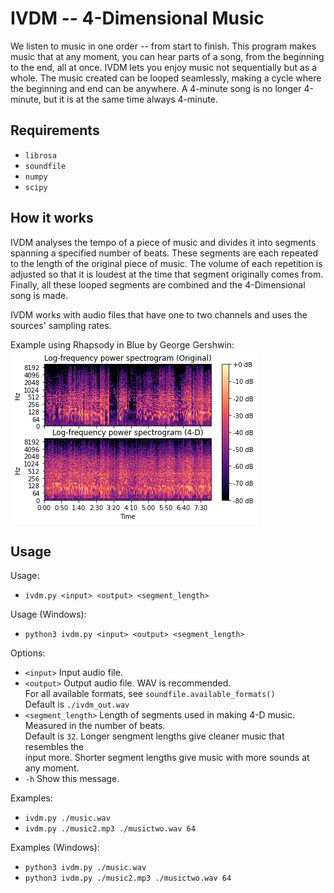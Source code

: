 # IVDM -- 4-Dimensional Music

We listen to music in one order -- from start to finish. This program makes music that at any moment, you can hear parts of a song, from the beginning to the end, all at once. IVDM lets you enjoy music not sequentially but as a whole. The music created can be looped seamlessly, making a cycle where the beginning and end can be anywhere. A 4-minute song is no longer 4-minute, but it is at the same time always 4-minute.

## Requirements
- `librosa`
- `soundfile`
- `numpy`
- `scipy`


## How it works

IVDM analyses the tempo of a piece of music and divides it into segments spanning a specified number of beats. These segments are each repeated to the length of the original piece of music. The volume of each repetition is adjusted so that it is loudest at the time that segment originally comes from. Finally, all these looped segments are combined and the 4-Dimensional song is made.

IVDM works with audio files that have one to two channels and uses the sources' sampling rates.

Example using Rhapsody in Blue by George Gershwin:  
![Spectrogram example](./examples/rhapsody_in_blue_spectrogram.png)

## Usage

Usage:  
   -  `ivdm.py <input> <output> <segment_length>`
    
Usage (Windows):  
   -  `python3 ivdm.py <input> <output> <segment_length>`
    
Options:  
   -  `<input>`             Input audio file.  
   -  `<output>`            Output audio file. WAV is recommended.  
                          For all available formats, see `soundfile.available_formats()`  
                          Default is `./ivdm_out.wav`  
   -  `<segment_length>`    Length of segments used in making 4-D music. Measured in the number of beats.  
                        Default is `32`. Longer sengment lengths give cleaner music that resembles the  
                        input more. Shorter segment lengths give music with more sounds at any moment.  
   -  `-h`                  Show this message.  
    
Examples:  
   -  `ivdm.py ./music.wav`  
   -  `ivdm.py ./music2.mp3 ./musictwo.wav 64`  
    
Examples (Windows):  
   -  `python3 ivdm.py ./music.wav`  
   -  `python3 ivdm.py ./music2.mp3 ./musictwo.wav 64`  
